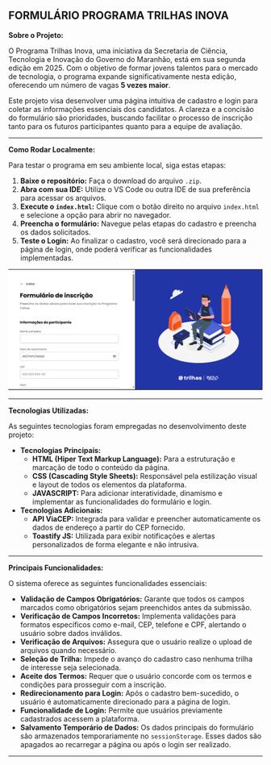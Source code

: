 ## FORMULÁRIO PROGRAMA TRILHAS INOVA

**Sobre o Projeto:**

O Programa Trilhas Inova, uma iniciativa da Secretaria de Ciência, Tecnologia e Inovação do Governo do Maranhão, está em sua segunda edição em 2025. Com o objetivo de formar jovens talentos para o mercado de tecnologia, o programa expande significativamente nesta edição, oferecendo um número de vagas **5 vezes maior**.

Este projeto visa desenvolver uma página intuitiva de cadastro e login para coletar as informações essenciais dos candidatos. A clareza e a concisão do formulário são prioridades, buscando facilitar o processo de inscrição tanto para os futuros participantes quanto para a equipe de avaliação.

---

**Como Rodar Localmente:**

Para testar o programa em seu ambiente local, siga estas etapas:

1.  **Baixe o repositório:** Faça o download do arquivo `.zip`.
2.  **Abra com sua IDE:** Utilize o VS Code ou outra IDE de sua preferência para acessar os arquivos.
3.  **Execute o `index.html`:** Clique com o botão direito no arquivo `index.html` e selecione a opção para abrir no navegador.
4.  **Preencha o formulário:** Navegue pelas etapas do cadastro e preencha os dados solicitados.
5.  **Teste o Login:** Ao finalizar o cadastro, você será direcionado para a página de login, onde poderá verificar as funcionalidades implementadas.

![Imagem da Pagina Principal](assets/telaPrincipal.png)

---

**Tecnologias Utilizadas:**

As seguintes tecnologias foram empregadas no desenvolvimento deste projeto:

* **Tecnologias Principais:**
    * **HTML (Hiper Text Markup Language):** Para a estruturação e marcação de todo o conteúdo da página.
    * **CSS (Cascading Style Sheets):** Responsável pela estilização visual e layout de todos os elementos da plataforma.
    * **JAVASCRIPT:** Para adicionar interatividade, dinamismo e implementar as funcionalidades do formulário e login.
* **Tecnologias Adicionais:**
    * **API ViaCEP:** Integrada para validar e preencher automaticamente os dados de endereço a partir do CEP fornecido.
    * **Toastify JS:** Utilizada para exibir notificações e alertas personalizados de forma elegante e não intrusiva.

---

**Principais Funcionalidades:**

O sistema oferece as seguintes funcionalidades essenciais:

* **Validação de Campos Obrigatórios:** Garante que todos os campos marcados como obrigatórios sejam preenchidos antes da submissão.
* **Verificação de Campos Incorretos:** Implementa validações para formatos específicos como e-mail, CEP, telefone e CPF, alertando o usuário sobre dados inválidos.
* **Verificação de Arquivos:** Assegura que o usuário realize o upload de arquivos quando necessário.
* **Seleção de Trilha:** Impede o avanço do cadastro caso nenhuma trilha de interesse seja selecionada.
* **Aceite dos Termos:** Requer que o usuário concorde com os termos e condições para prosseguir com a inscrição.
* **Redirecionamento para Login:** Após o cadastro bem-sucedido, o usuário é automaticamente direcionado para a página de login.
* **Funcionalidade de Login:** Permite que usuários previamente cadastrados acessem a plataforma.
* **Salvamento Temporário de Dados:** Os dados principais do formulário são armazenados temporariamente no `sessionStorage`. Esses dados são apagados ao recarregar a página ou após o login ser realizado.

---
